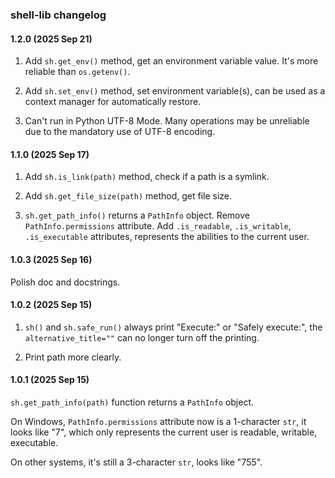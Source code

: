 ### shell-lib changelog

#### 1.2.0 (2025 Sep 21)

1. Add `sh.get_env()` method, get an environment variable value. It's more reliable than `os.getenv()`.

2. Add `sh.set_env()` method, set environment variable(s), can be used as a context manager for automatically restore.

3. Can't run in Python UTF-8 Mode. Many operations may be unreliable due to the mandatory use of UTF-8 encoding.

#### 1.1.0 (2025 Sep 17)

1. Add `sh.is_link(path)` method, check if a path is a symlink.

2. Add `sh.get_file_size(path)` method, get file size.

3. `sh.get_path_info()` returns a `PathInfo` object. Remove `PathInfo.permissions` attribute. Add `.is_readable`, `.is_writable`, `.is_executable` attributes, represents the abilities to the current user.

#### 1.0.3 (2025 Sep 16)

Polish doc and docstrings.

#### 1.0.2 (2025 Sep 15)

1. `sh()` and `sh.safe_run()` always print "Execute:" or "Safely execute:", the `alternative_title=""` can no longer turn off the printing.

2. Print path more clearly.

#### 1.0.1 (2025 Sep 15)

`sh.get_path_info(path)` function returns a `PathInfo` object.

On Windows, `PathInfo.permissions` attribute now is a 1-character `str`, it looks like "7", which only represents the current user is readable, writable, executable.

On other systems, it's still a 3-character `str`, looks like "755".
